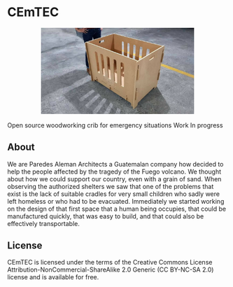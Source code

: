 CEmTEC
======================

<p align="center">
  <img src="img/cemtec_finished.jpg" width="350"/>
</p>

Open source woodworking crib for emergency situations
Work In progress

## About 

We are Paredes Aleman Architects a Guatemalan company how decided to help the people affected by the tragedy of the Fuego volcano. We thought about how we could support our country, even with a grain of sand. When observing the authorized shelters we saw that one of the problems that exist is the lack of suitable cradles for very small children who sadly were left homeless or who had to be evacuated. Immediately we started working on the design of that first space that a human being occupies, that could be manufactured quickly, that was easy to build, and that could also be effectively transportable.




## License

CEmTEC is licensed under the terms of the Creative Commons License Attribution-NonCommercial-ShareAlike 2.0 Generic (CC BY-NC-SA 2.0) license and is available for free.


